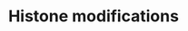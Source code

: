 ---
annotations:
- id: PW:0001338
  parent: regulatory pathway
  type: Pathway Ontology
  value: histone modification pathway
authors:
- Michiel
- MaintBot
- AlexanderPico
- MartijnVanIersel
- Christine Chichester
- Mkutmon
description: ''
last-edited: 2013-10-22
organisms:
- Mus musculus
redirect_from:
- /index.php/Pathway:WP300
- /instance/WP300
revision: null
schema-jsonld:
- '@context': https://schema.org/
  '@id': https://wikipathways.github.io/pathways/WP300.html
  '@type': Dataset
  creator:
    '@type': Organization
    name: WikiPathways
  description: ''
  keywords:
  - EHMT1
  - EHMT2
  - HAT1
  - HDAC1
  - HDAC2
  license: CC0
  name: Histone modifications
seo: CreativeWork
title: Histone modifications
wpid: WP300
---